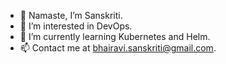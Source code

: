 - :pray: Namaste, I’m Sanskriti.
- 👀 I’m interested in DevOps.
- 🌱 I’m currently learning Kubernetes and Helm.
- 📫 Contact me at bhairavi.sanskriti@gmail.com.

<!---
BhairaviSanskriti/BhairaviSanskriti is a ✨ special ✨ repository because its `README.md` (this file) appears on your GitHub profile.
You can click the Preview link to take a look at your changes.
--->
